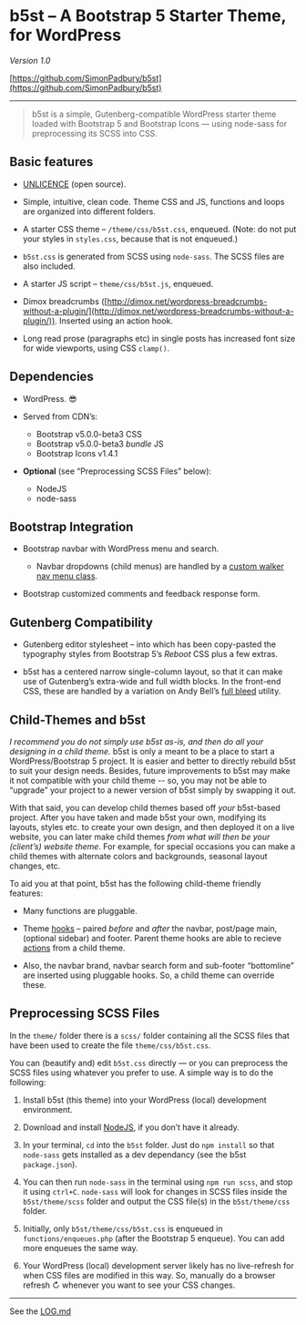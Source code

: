 # b5st – A Bootstrap 5 Starter Theme, for WordPress

*Version 1.0*

[https://github.com/SimonPadbury/b5st](https://github.com/SimonPadbury/b5st)

------------------

> b5st is a simple, Gutenberg-compatible WordPress starter theme loaded with Bootstrap 5 and Bootstrap Icons — using node-sass for preprocessing its SCSS into CSS.

## Basic features

* [UNLICENCE](http://unlicense.org) (open source).

* Simple, intuitive, clean code. Theme CSS and JS, functions and loops are organized into different folders.

* A starter CSS theme – `/theme/css/b5st.css`, enqueued. (Note: do not put your styles in `styles.css`, because that is not enqueued.)

* `b5st.css` is generated from SCSS using `node-sass`. The SCSS files are also included.

* A starter JS script – `theme/css/b5st.js`, enqueued.

* Dimox breadcrumbs ([http://dimox.net/wordpress-breadcrumbs-without-a-plugin/](http://dimox.net/wordpress-breadcrumbs-without-a-plugin/)). Inserted using an action hook.

* Long read prose (paragraphs etc) in single posts has increased font size for wide viewports, using CSS `clamp()`.

## Dependencies

* WordPress. 😎

* Served from CDN’s:
  * Bootstrap v5.0.0-beta3 CSS
  * Bootstrap v5.0.0-beta3 _bundle_ JS
  * Bootstrap Icons v1.4.1

* **Optional** (see “Preprocessing SCSS Files” below):
  * NodeJS
  * node-sass

## Bootstrap Integration

* Bootstrap navbar with WordPress menu and search.
	* Navbar dropdowns (child menus) are handled by a [custom walker nav menu class](https://github.com/SimonPadbury/b5st/blob/master/functions/navbar.php).

* Bootstrap customized comments and feedback response form.

## Gutenberg Compatibility

* Gutenberg editor stylesheet – into which has been copy-pasted the typography styles from Bootstrap 5’s _Reboot_ CSS plus a few extras.

* b5st has a centered narrow single-column layout, so that it can make use of Gutenberg’s extra-wide and full width blocks. In the front-end CSS, these are handled by a variation on Andy Bell’s [full bleed](https://hankchizljaw.com/wrote/creating-a-full-bleed-css-utility/) utility.

## Child-Themes and b5st

_I recommend you do not simply use b5st as-is, and then do all your designing in a child theme._ b5st is only a meant to be a place to start a WordPress/Bootstrap 5 project. It is easier and better to directly rebuild b5st to suit your design needs. Besides, future improvements to b5st may make it not compatible with your child theme -- so, you may not be able to “upgrade” your project to a newer version of b5st simply by swapping it out.

With that said, you can develop child themes based off _your_ b5st-based project. After you have taken and made b5st your own, modifying its layouts, styles etc. to create your own design, and then deployed it on a live website, you can later make child themes _from what will then be your (client’s) website theme_. For example, for special occasions you can make a child themes with alternate colors and backgrounds, seasonal layout changes, etc.

To aid you at that point, b5st has the following child-theme friendly features:

* Many functions are pluggable.

* Theme [hooks](/functions/hooks.php) – paired _before_ and _after_ the navbar, post/page main, (optional sidebar) and footer. Parent theme hooks are able to recieve [actions](https://developer.wordpress.org/plugins/hooks/actions/) from a child theme.

* Also, the navbar brand, navbar search form and sub-footer “bottomline” are inserted using pluggable hooks. So, a child theme can override these.

## Preprocessing SCSS Files

In the `theme/` folder there is a `scss/` folder containing all the SCSS files that have been used to create the file `theme/css/b5st.css`.

You can (beautify and) edit `b5st.css` directly — or you can preprocess the SCSS files using whatever you prefer to use. A simple way is to do the following:

1. Install b5st (this theme) into your WordPress (local) development environment.

2. Download and install [NodeJS](https://nodejs.org/), if you don’t have it already.

3. In your terminal, `cd` into the `b5st` folder. Just do `npm install` so that `node-sass` gets installed as a dev dependancy (see the b5st `package.json`).

4. You can then run `node-sass` in the terminal using `npm run scss`, and stop it using `ctrl+C`. `node-sass` will look for changes in SCSS files inside the `b5st/theme/scss` folder and output the CSS file(s) in the `b5st/theme/css` folder.

5. Initially, only `b5st/theme/css/b5st.css` is enqueued in `functions/enqueues.php` (after the Bootstrap 5 enqueue). You can add more enqueues the same way.

6. Your WordPress (local) development server likely has no live-refresh for when CSS files are modified in this way. So, manually do a browser refresh ↻ whenever you want to see your CSS changes.

---

See the [LOG.md](/LOG.md)
